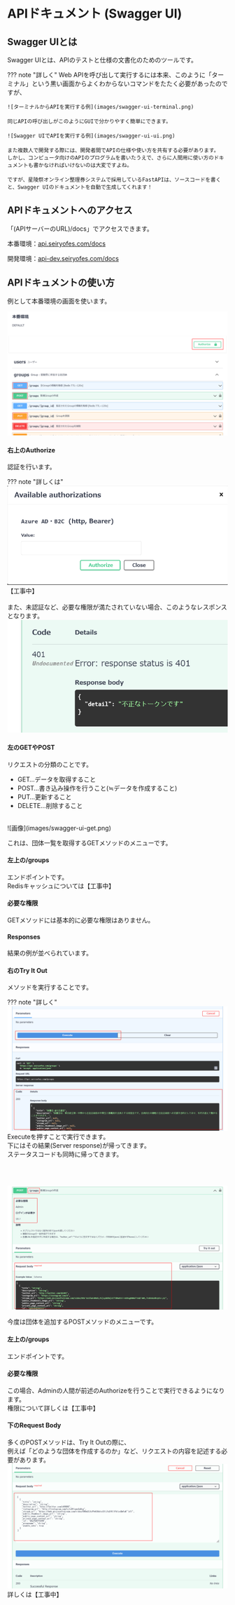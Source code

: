 # APIドキュメント (Swagger UI)

## Swagger UIとは

Swagger UIとは、APIのテストと仕様の文書化のためのツールです。  

??? note "詳しく"
    Web APIを呼び出して実行するには本来、このように「ターミナル」という黒い画面からよくわからないコマンドをたたく必要があったのですが、

    ![ターミナルからAPIを実行する例](images/swagger-ui-terminal.png)

    同じAPIの呼び出しがこのようにGUIで分かりやすく簡単にできます。

    ![Swagger UIでAPIを実行する例](images/swagger-ui-ui.png)

    また複数人で開発する際には、開発者間でAPIの仕様や使い方を共有する必要があります。  
    しかし、コンピュータ向けのAPIのプログラムを書いたうえで、さらに人間用に使い方のドキュメントも書かなければいけないのは大変ですよね。

    ですが、星陵祭オンライン整理券システムで採用しているFastAPIは、ソースコードを書くと、Swagger UIのドキュメントを自動で生成してくれます！

## APIドキュメントへのアクセス

「(APIサーバーのURL)/docs」でアクセスできます。

本番環境：[api.seiryofes.com/docs](https://api.seiryofes.com/docs)

開発環境：[api-dev.seiryofes.com/docs](https://api-dev.seiryofes.com/docs)

## APIドキュメントの使い方

例として本番環境の画面を使います。

![画像](images/swagger-ui-list.png)
<h4>右上のAuthorize</h4>

認証を行います。

??? note "詳しくは"
    ![画像](images/swagger-ui-auth.png)
    【工事中】  
    <!--
    AdminのAPIトークン
    また、開発者ツールからも調べられます。詳しくは【工事中】-->
    <br>
    また、未認証など、必要な権限が満たされていない場合、このようなレスポンスとなります。
    ![画像](images/swagger-ui-401.png)


<h4>左のGETやPOST</h4>

リクエストの分類のことです。

- GET…データを取得すること
- POST…書き込み操作を行うこと(≒データを作成すること)
- PUT…更新すること
- DELETE…削除すること

<br>
![画像](images/swagger-ui-get.png)

これは、団体一覧を取得するGETメソッドのメニューです。

<h4>左上の/groups</h4>

エンドポイントです。  
Redisキャッシュについては【工事中】

<h4>必要な権限</h4>

GETメソッドには基本的に必要な権限はありません。  

<h4>Responses</h4>

結果の例が並べられています。

<h4>右のTry It Out</h4>

メソッドを実行することです。

??? note "詳しく"
    ![画像](images/swagger-ui-try.png)
    Executeを押すことで実行できます。  
    下にはその結果(Server response)が帰ってきます。  
    ステータスコードも同時に帰ってきます。  

<br><br>

![画像](images/swagger-ui-post.png)

今度は団体を追加するPOSTメソッドのメニューです。

<h4>左上の/groups</h4>

エンドポイントです。

<h4>必要な権限</h4>

この場合、Adminの人間が前述のAuthorizeを行うことで実行できるようになります。  
権限について詳しくは【工事中】

<h4>下のRequest Body</h4>

多くのPOSTメソッドは、Try It Outの際に、  
例えば「どのような団体を作成するのか」など、リクエストの内容を記述する必要があります。  
![画像](images/swagger-ui-body.png)
詳しくは【工事中】
